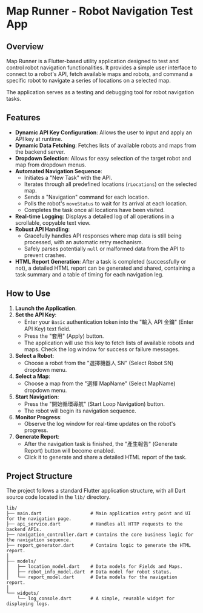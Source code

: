 # Map Runner - Robot Navigation Test App

## Overview

Map Runner is a Flutter-based utility application designed to test and control robot navigation functionalities. It provides a simple user interface to connect to a robot's API, fetch available maps and robots, and command a specific robot to navigate a series of locations on a selected map.

The application serves as a testing and debugging tool for robot navigation tasks.

## Features

- **Dynamic API Key Configuration**: Allows the user to input and apply an API key at runtime.
- **Dynamic Data Fetching**: Fetches lists of available robots and maps from the backend server.
- **Dropdown Selection**: Allows for easy selection of the target robot and map from dropdown menus.
- **Automated Navigation Sequence**:
  - Initiates a "New Task" with the API.
  - Iterates through all predefined locations (`rLocations`) on the selected map.
  - Sends a "Navigation" command for each location.
  - Polls the robot's `moveStatus` to wait for its arrival at each location.
  - Completes the task once all locations have been visited.
- **Real-time Logging**: Displays a detailed log of all operations in a scrollable, copyable text view.
- **Robust API Handling**:
  - Gracefully handles API responses where map data is still being processed, with an automatic retry mechanism.
  - Safely parses potentially `null` or malformed data from the API to prevent crashes.
- **HTML Report Generation**: After a task is completed (successfully or not), a detailed HTML report can be generated and shared, containing a task summary and a table of timing for each navigation leg.

## How to Use

1.  **Launch the Application**.
2.  **Set the API Key**:
    -   Enter your `Basic` authentication token into the "輸入 API 金鑰" (Enter API Key) text field.
    -   Press the "套用" (Apply) button.
    -   The application will use this key to fetch lists of available robots and maps. Check the log window for success or failure messages.
3.  **Select a Robot**:
    -   Choose a robot from the "選擇機器人 SN" (Select Robot SN) dropdown menu.
4.  **Select a Map**:
    -   Choose a map from the "選擇 MapName" (Select MapName) dropdown menu.
5.  **Start Navigation**:
    -   Press the "開始循環導航" (Start Loop Navigation) button.
    -   The robot will begin its navigation sequence.
6.  **Monitor Progress**:
    -   Observe the log window for real-time updates on the robot's progress.
7.  **Generate Report**:
    -   After the navigation task is finished, the "產生報告" (Generate Report) button will become enabled.
    -   Click it to generate and share a detailed HTML report of the task.

## Project Structure

The project follows a standard Flutter application structure, with all Dart source code located in the `lib/` directory.

```
lib/
├── main.dart                  # Main application entry point and UI for the navigation page.
├── api_service.dart           # Handles all HTTP requests to the backend APIs.
├── navigation_controller.dart # Contains the core business logic for the navigation sequence.
├── report_generator.dart      # Contains logic to generate the HTML report.
│
├── models/
│   ├── location_model.dart    # Data models for Fields and Maps.
│   ├── robot_info_model.dart  # Data model for robot status.
│   └── report_model.dart      # Data models for the navigation report.
│
└── widgets/
    └── log_console.dart       # A simple, reusable widget for displaying logs.
```
